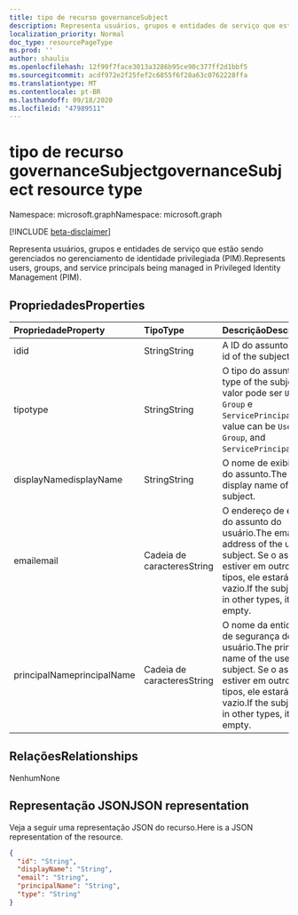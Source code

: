 ```yaml
---
title: tipo de recurso governanceSubject
description: Representa usuários, grupos e entidades de serviço que estão sendo gerenciados no gerenciamento de identidade privilegiada (PIM).
localization_priority: Normal
doc_type: resourcePageType
ms.prod: ''
author: shauliu
ms.openlocfilehash: 12f99f7face3013a3286b95ce90c377ff2d1bbf5
ms.sourcegitcommit: acdf972e2f25fef2c6855f6f28a63c0762228ffa
ms.translationtype: MT
ms.contentlocale: pt-BR
ms.lasthandoff: 09/18/2020
ms.locfileid: "47989511"
---
```

# <a name="governancesubject-resource-type"></a><span data-ttu-id="ef047-103">tipo de recurso governanceSubject</span><span class="sxs-lookup"><span data-stu-id="ef047-103">governanceSubject resource type</span></span>

<span data-ttu-id="ef047-104">Namespace: microsoft.graph</span><span class="sxs-lookup"><span data-stu-id="ef047-104">Namespace: microsoft.graph</span></span>

[!INCLUDE [beta-disclaimer](../../includes/beta-disclaimer.md)]

<span data-ttu-id="ef047-105">Representa usuários, grupos e entidades de serviço que estão sendo gerenciados no gerenciamento de identidade privilegiada (PIM).</span><span class="sxs-lookup"><span data-stu-id="ef047-105">Represents users, groups, and service principals being managed in Privileged Identity Management (PIM).</span></span>


## <a name="properties"></a><span data-ttu-id="ef047-106">Propriedades</span><span class="sxs-lookup"><span data-stu-id="ef047-106">Properties</span></span>
| <span data-ttu-id="ef047-107">Propriedade</span><span class="sxs-lookup"><span data-stu-id="ef047-107">Property</span></span>  | <span data-ttu-id="ef047-108">Tipo</span><span class="sxs-lookup"><span data-stu-id="ef047-108">Type</span></span>       |<span data-ttu-id="ef047-109">Descrição</span><span class="sxs-lookup"><span data-stu-id="ef047-109">Description</span></span>|
|:----------|:----------|:----------|
|<span data-ttu-id="ef047-110">id</span><span class="sxs-lookup"><span data-stu-id="ef047-110">id</span></span>         |<span data-ttu-id="ef047-111">String</span><span class="sxs-lookup"><span data-stu-id="ef047-111">String</span></span>     | <span data-ttu-id="ef047-112">A ID do assunto.</span><span class="sxs-lookup"><span data-stu-id="ef047-112">The id of the subject.</span></span>|
|<span data-ttu-id="ef047-113">tipo</span><span class="sxs-lookup"><span data-stu-id="ef047-113">type</span></span>       |<span data-ttu-id="ef047-114">String</span><span class="sxs-lookup"><span data-stu-id="ef047-114">String</span></span>     |<span data-ttu-id="ef047-115">O tipo do assunto.</span><span class="sxs-lookup"><span data-stu-id="ef047-115">The type of the subject.</span></span> <span data-ttu-id="ef047-116">O valor pode ser ``User`` , ``Group`` e ``ServicePrincipal`` .</span><span class="sxs-lookup"><span data-stu-id="ef047-116">The value can be ``User``, ``Group``, and ``ServicePrincipal``.</span></span>|
|<span data-ttu-id="ef047-117">displayName</span><span class="sxs-lookup"><span data-stu-id="ef047-117">displayName</span></span>|<span data-ttu-id="ef047-118">String</span><span class="sxs-lookup"><span data-stu-id="ef047-118">String</span></span>     |<span data-ttu-id="ef047-119">O nome de exibição do assunto.</span><span class="sxs-lookup"><span data-stu-id="ef047-119">The display name of the subject.</span></span>|
|<span data-ttu-id="ef047-120">email</span><span class="sxs-lookup"><span data-stu-id="ef047-120">email</span></span>      |<span data-ttu-id="ef047-121">Cadeia de caracteres</span><span class="sxs-lookup"><span data-stu-id="ef047-121">String</span></span>     |<span data-ttu-id="ef047-122">O endereço de email do assunto do usuário.</span><span class="sxs-lookup"><span data-stu-id="ef047-122">The email address of the user subject.</span></span> <span data-ttu-id="ef047-123">Se o assunto estiver em outros tipos, ele estará vazio.</span><span class="sxs-lookup"><span data-stu-id="ef047-123">If the subject is in other types, it is empty.</span></span>|
|<span data-ttu-id="ef047-124">principalName</span><span class="sxs-lookup"><span data-stu-id="ef047-124">principalName</span></span>|<span data-ttu-id="ef047-125">Cadeia de caracteres</span><span class="sxs-lookup"><span data-stu-id="ef047-125">String</span></span>   |<span data-ttu-id="ef047-126">O nome da entidade de segurança do usuário.</span><span class="sxs-lookup"><span data-stu-id="ef047-126">The principal name of the user subject.</span></span> <span data-ttu-id="ef047-127">Se o assunto estiver em outros tipos, ele estará vazio.</span><span class="sxs-lookup"><span data-stu-id="ef047-127">If the subject is in other types, it is empty.</span></span>|

## <a name="relationships"></a><span data-ttu-id="ef047-128">Relações</span><span class="sxs-lookup"><span data-stu-id="ef047-128">Relationships</span></span>
<span data-ttu-id="ef047-129">Nenhum</span><span class="sxs-lookup"><span data-stu-id="ef047-129">None</span></span>


## <a name="json-representation"></a><span data-ttu-id="ef047-130">Representação JSON</span><span class="sxs-lookup"><span data-stu-id="ef047-130">JSON representation</span></span>

<span data-ttu-id="ef047-131">Veja a seguir uma representação JSON do recurso.</span><span class="sxs-lookup"><span data-stu-id="ef047-131">Here is a JSON representation of the resource.</span></span>

<!-- {
  "blockType": "resource",
  "optionalProperties": [

  ],
  "@odata.type": "microsoft.graph.governanceSubject"
}-->

```json
{
  "id": "String",
  "displayName": "String",
  "email": "String",
  "principalName": "String",
  "type": "String"
}

```

<!-- uuid: 8fcb5dbc-d5aa-4681-8e31-b001d5168d79
2015-10-25 14:57:30 UTC -->
<!--
{
  "type": "#page.annotation",
  "description": "governanceSubject",
  "keywords": "",
  "section": "documentation",
  "tocPath": "",
  "suppressions": []
}
-->



